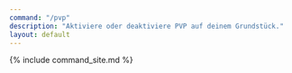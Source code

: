```yaml
---
command: "/pvp"
description: "Aktiviere oder deaktiviere PVP auf deinem Grundstück."
layout: default
---
```

{% include command_site.md %}
